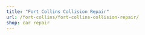 ```yaml
---
title: "Fort Collins Collision Repair"
url: /fort-collins/fort-collins-collision-repair/
shop: car repair
---
```

